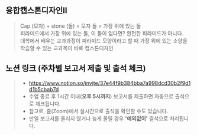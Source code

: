 ## 융합캡스톤디자인II
> Cap (모자) + stone (돌) = 모자 돌 = 가장 위에 있는 돌 </br>
> 피라미드에서 가장 위에 있는 돌, 이 돌이 없다면? 완전한 피라미드가 아니다. </br>
> 대학에서 배우는 교과과정이 피라미드 모양이라고 할 때 가장 위에 있는 소양을 학습할 수 있는 교과목이 바로 캡스톤디자인 </br>

## 노션 링크 (주차별 보고서 제출 및 출석 체크) 
> * https://www.notion.so/invite/37e44f9b384bba7a998dcd30b2f9d1d1b5cbab7d </br>
> * 수업 종료 후 1시간 이내(<b>오후 5시까지</b>) 보고서를 제출하면 자동으로 출석으로 체크됩니다. </br>
> * 참고로, 줌(Zoom)에서 실시간으로 출석을 확인할 수도 있습니다. </br>
> * 만일 보고서를 올리지 않거나 늦게 올릴 경우 <b>'예외없이'</b> 결석으로 처리됩니다. </br>
